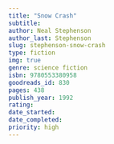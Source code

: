 ```yaml
---
title: "Snow Crash"
subtitle: 
author: Neal Stephenson
author_last: Stephenson
slug: stephenson-snow-crash
type: fiction
img: true
genre: science fiction
isbn: 9780553380958
goodreads_id: 830
pages: 438
publish_year: 1992 
rating: 
date_started:
date_completed:
priority: high
---
```

